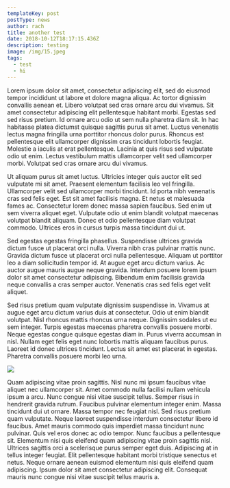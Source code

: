 ```yaml
---
templateKey: post
postType: news
author: rach
title: another test
date: 2018-10-12T18:17:15.436Z
description: testing
image: /img/15.jpeg
tags:
  - test
  - hi
---
```

Lorem ipsum dolor sit amet, consectetur adipiscing elit, sed do eiusmod tempor incididunt ut labore et dolore magna aliqua. Ac tortor dignissim convallis aenean et. Libero volutpat sed cras ornare arcu dui vivamus. Sit amet consectetur adipiscing elit pellentesque habitant morbi. Egestas sed sed risus pretium. Id ornare arcu odio ut sem nulla pharetra diam sit. In hac habitasse platea dictumst quisque sagittis purus sit amet. Luctus venenatis lectus magna fringilla urna porttitor rhoncus dolor purus. Rhoncus est pellentesque elit ullamcorper dignissim cras tincidunt lobortis feugiat. Molestie a iaculis at erat pellentesque. Lacinia at quis risus sed vulputate odio ut enim. Lectus vestibulum mattis ullamcorper velit sed ullamcorper morbi. Volutpat sed cras ornare arcu dui vivamus.

Ut aliquam purus sit amet luctus. Ultricies integer quis auctor elit sed vulputate mi sit amet. Praesent elementum facilisis leo vel fringilla. Ullamcorper velit sed ullamcorper morbi tincidunt. Id porta nibh venenatis cras sed felis eget. Est sit amet facilisis magna. Et netus et malesuada fames ac. Consectetur lorem donec massa sapien faucibus. Sed enim ut sem viverra aliquet eget. Vulputate odio ut enim blandit volutpat maecenas volutpat blandit aliquam. Donec et odio pellentesque diam volutpat commodo. Ultrices eros in cursus turpis massa tincidunt dui ut.

Sed egestas egestas fringilla phasellus. Suspendisse ultrices gravida dictum fusce ut placerat orci nulla. Viverra nibh cras pulvinar mattis nunc. Gravida dictum fusce ut placerat orci nulla pellentesque. Aliquam ut porttitor leo a diam sollicitudin tempor id. At augue eget arcu dictum varius. Ac auctor augue mauris augue neque gravida. Interdum posuere lorem ipsum dolor sit amet consectetur adipiscing. Bibendum enim facilisis gravida neque convallis a cras semper auctor. Venenatis cras sed felis eget velit aliquet.

Sed risus pretium quam vulputate dignissim suspendisse in. Vivamus at augue eget arcu dictum varius duis at consectetur. Odio ut enim blandit volutpat. Nisl rhoncus mattis rhoncus urna neque. Dignissim sodales ut eu sem integer. Turpis egestas maecenas pharetra convallis posuere morbi. Neque egestas congue quisque egestas diam in. Purus viverra accumsan in nisl. Nullam eget felis eget nunc lobortis mattis aliquam faucibus purus. Laoreet id donec ultrices tincidunt. Lectus sit amet est placerat in egestas. Pharetra convallis posuere morbi leo urna.



![](/img/14.jpeg)



Quam adipiscing vitae proin sagittis. Nisl nunc mi ipsum faucibus vitae aliquet nec ullamcorper sit. Amet commodo nulla facilisi nullam vehicula ipsum a arcu. Nunc congue nisi vitae suscipit tellus. Semper risus in hendrerit gravida rutrum. Faucibus pulvinar elementum integer enim. Massa tincidunt dui ut ornare. Massa tempor nec feugiat nisl. Sed risus pretium quam vulputate. Neque laoreet suspendisse interdum consectetur libero id faucibus. Amet mauris commodo quis imperdiet massa tincidunt nunc pulvinar. Quis vel eros donec ac odio tempor. Nunc faucibus a pellentesque sit. Elementum nisi quis eleifend quam adipiscing vitae proin sagittis nisl. Ultrices sagittis orci a scelerisque purus semper eget duis. Adipiscing at in tellus integer feugiat. Elit pellentesque habitant morbi tristique senectus et netus. Neque ornare aenean euismod elementum nisi quis eleifend quam adipiscing. Ipsum dolor sit amet consectetur adipiscing elit. Consequat mauris nunc congue nisi vitae suscipit tellus mauris a.
